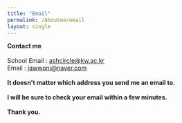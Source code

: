 ```yaml
---
title: "Email"
permalink: /Aboutme/email
layout: single
---
```


**Contact me**<br><br>
School Email : [ashcircle@kw.ac.kr](ashcircle@kw.ac.kr)<br>
Email : [jawwoni@naver.com](jawwoni@naver.com)<br><br>
**It doesn't matter which address you send me an email to.**<br><br>
**I will be sure to check your email within a few minutes.**<br><br>
**Thank you.**